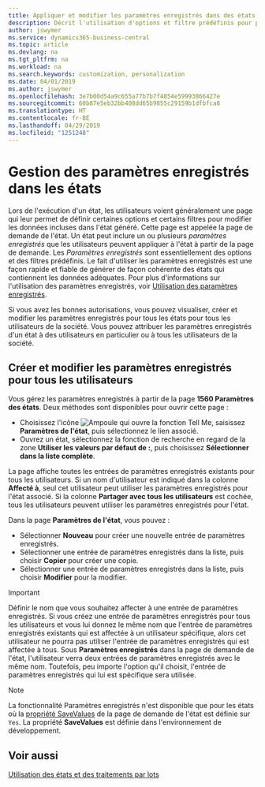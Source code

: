 ```yaml
---
title: Appliquer et modifier les paramètres enregistrés dans des états | Microsoft Docs
description: Décrit l'utilisation d'options et filtre prédéfinis pour personnaliser un état, et pour générer les données exactes.
author: jswymer
ms.service: dynamics365-business-central
ms.topic: article
ms.devlang: na
ms.tgt_pltfrm: na
ms.workload: na
ms.search.keywords: customization, personalization
ms.date: 04/01/2019
ms.author: jswymer
ms.openlocfilehash: 3e7b00d54a9c655a77b7b7f4854e59993866427e
ms.sourcegitcommit: 60b87e5eb32bb408dd65b9855c29159b1dfbfca8
ms.translationtype: HT
ms.contentlocale: fr-BE
ms.lasthandoff: 04/29/2019
ms.locfileid: "1251248"
---
```

# <a name="managing-saved-settings-on-reports"></a>Gestion des paramètres enregistrés dans les états
Lors de l'exécution d'un état, les utilisateurs voient généralement une page qui leur permet de définir certaines options et certains filtres pour modifier les données incluses dans l'état généré. Cette page est appelée la page de demande de l'état. Un état peut inclure un ou plusieurs *paramètres enregistrés* que les utilisateurs peuvent appliquer à l'état à partir de la page de demande. Les *Paramètres enregistrés* sont essentiellement des options et des filtres prédéfinis. Le fait d'utiliser les paramètres enregistrés est une façon rapide et fiable de générer de façon cohérente des états qui contiennent les données adéquates. Pour plus d'informations sur l'utilisation des paramètres enregistrés, voir [Utilisation des paramètres enregistrés](ui-work-report.md#SavedSettings).

Si vous avez les bonnes autorisations, vous pouvez visualiser, créer et modifier les paramètres enregistrés pour tous les états pour tous les utilisateurs de la société. Vous pouvez attribuer les paramètres enregistrés d'un état à des utilisateurs en particulier ou à tous les utilisateurs de la société.

<!--
## Apply saved settings to a report
1. Open the report.

   The report request page appears.    
2. In the **Saved Settings** section of the page, set the **Name** field  to the saved settings that you want to use.

   The **Saved Settings** section only appears if the report has been run before or if there are existing saved settings entries. The saved settings entry called **Last used options and filters** is always available. These settings are the option and filter values that were used the last time you ran the report.

-->

## <a name="create-and-modify-saved-settings-for-all-users"></a>Créer et modifier les paramètres enregistrés pour tous les utilisateurs
Vous gérez les paramètres enregistrés à partir de la page **1560 Paramètres des états**. Deux méthodes sont disponibles pour ouvrir cette page :
-   Choisissez l'icône ![Ampoule qui ouvre la fonction Tell Me](media/ui-search/search_small.png "Dites-moi ce que vous voulez faire"), saisissez **Paramètres de l'état**, puis sélectionnez le lien associé.
-   Ouvrez un état, sélectionnez la fonction de recherche en regard de la zone **Utiliser les valeurs par défaut de :**, puis choisissez **Sélectionner dans la liste complète**.

La page affiche toutes les entrées de paramètres enregistrés existants pour tous les utilisateurs. Si un nom d'utilisateur est indiqué dans la colonne **Affecté à**, seul cet utilisateur peut utiliser les paramètres enregistrés pour l'état associé. Si la colonne **Partager avec tous les utilisateurs** est cochée, tous les utilisateurs peuvent utiliser les paramètres enregistrés pour l'état.

Dans la page **Paramètres de l'état**, vous pouvez :
-   Sélectionner **Nouveau** pour créer une nouvelle entrée de paramètres enregistrés.
-   Sélectionner une entrée de paramètres enregistrés dans la liste, puis choisir **Copier** pour créer une copie.
-   Sélectionner une entrée de paramètres enregistrés dans la liste, puis choisir **Modifier** pour la modifier.


> [!Important]
> Définir le nom que vous souhaitez affecter à une entrée de paramètres enregistrés. Si vous créez une entrée de paramètres enregistrés pour tous les utilisateurs et vous lui donnez le même nom que l'entrée de paramètres enregistrés existants qui est affectée à un utilisateur spécifique, alors cet utilisateur ne pourra pas utiliser l'entrée de paramètres enregistrés qui est affectée à tous.  Sous **Paramètres enregistrés** dans la page de demande de l'état, l'utilisateur verra deux entrées de paramètres enregistrés avec le même nom. Toutefois, peu importe l'option qu'il choisit, l'entrée de paramètres enregistrés qui lui est spécifique sera utilisée.

> [!NOTE]
> La fonctionnalité Paramètres enregistrés n'est disponible que pour les états où la [propriété SaveValues](https://docs.microsoft.com/en-us/dynamics-nav/savevalues-property) de la page de demande de l'état est définie sur `Yes`. La propriété **SaveValues** est définie dans l'environnement de développement.  

## <a name="see-also"></a>Voir aussi
[Utilisation des états et des traitements par lots](ui-work-report.md)  
